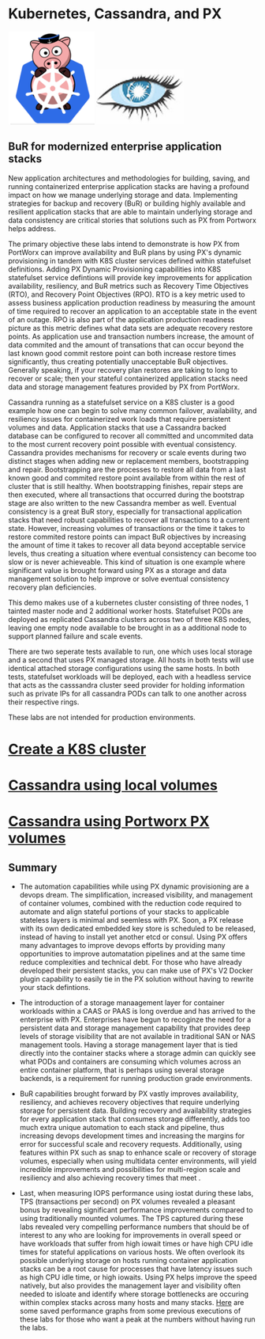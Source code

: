 # Kubernetes, Cassandra, and PX  

![](images/px_k8s.png)    ![](images/cassandra.png)    

## BuR for modernized enterprise application stacks

New application architectures and methodologies for building, saving, and running containerized enterprise application stacks are having a profound impact on how we manage underlying storage and data.  Implementing strategies for backup and recovery (BuR) or building highly available and resilient application stacks that are able to maintain underlying storage and data consistency are critical stories that solutions such as PX from Portworx helps address.   

The primary objective these labs intend to demonstrate is how PX from PortWorx can improve availability and BuR plans by using PX's dynamic provisioning in tandem with K8S cluster services defined within statefulset definitions.  Adding PX Dynamic Provisioning capabilities into K8S statefulset service defintions will provide key improvements for application availability, resiliency, and BuR metrics such as Recovery Time Objectives (RTO), and Recovery Point Objectives (RPO).  RTO is a key metric used to assess business application production readiness by measuring the amount of time required to recover an application to an acceptable state in the event of an outage.  RPO is also part of the application production readiness picture as this metric defines what data sets are adequate recovery restore points.  As application use and transaction numbers increase, the amount of data commited and the amount of transations that can occur beyond the last known good commit restore point can both increase restore times significantly, thus creating potentially unacceptable BuR objectives.   Generally speaking, if your recovery plan restores are taking to long to recover or scale; then your stateful containerized application stacks need data and storage management features provided by PX from PortWorx.   

Cassandra running as a statefulset service on a K8S cluster is a good example how one can begin to solve many common failover, availability, and resiliency issues for containerized work loads that require persistent volumes and data.  Application stacks that use a Cassandra backed database can be configured to recover all committed and uncommited data to the most current recovery point possible with eventual consistency.   Cassandra provides mechanisms for recovery or scale events during two distinct stages when adding new or replacement members, bootstrapping and repair.   Bootstrapping are the processes to restore all data from a last known good and commited restore point available from within the rest of cluster that is still healthy.   When bootstrapping finishes, repair steps are then executed, where all transactions that occurred during the bootstrap stage are also written to the new Cassandra member as well.   Eventual consistency is a great BuR story, especially for transactional application stacks that need robust capabilities to recover all transactions to a current state.  However, increasing volumes of transactions or the time it takes to restore commited restore points can impact BuR objectives by increasing the amount of time it takes to recover all data beyond acceptable service levels, thus creating a situation where eventual consistency can become too slow or is never achieveable.   This kind of situation is one example where significant value is brought forward using PX as a storage and data management solution to help improve or solve eventual consistency recovery plan deficiencies.   

This demo makes use of a kubernetes cluster consisting of three nodes, 1 tainted master node and 2 additional worker hosts.   Statefulset  PODs are deployed as replicated Cassandra clusters across two of three K8S nodes, leaving one empty node available to be brought in as a additional node to support planned failure and scale events.  

There are two seperate tests available to run, one which uses local storage and a second that uses PX managed storage.   All hosts in both tests will use identical attached storage configurations using the same hosts.   In both tests, statefulset workloads will be deployed, each with a headless service that acts as the casssandra cluster seed provider for holding information such as private IPs for all cassandra PODs can talk to one another across their respective rings.       

These labs are not intended for production environments.  

# [Create a K8S cluster](K8S_create/K8S_setup.md)


# [Cassandra using local volumes](cassandra-local/README.md)


# [Cassandra using Portworx PX volumes](cassandra-px/README.md)


## Summary

- The automation capabilities while using PX dynamic provisioning are a devops dream.   The simplification, increased visibility, and management of container volumes, combined with the reduction code required to automate and align stateful portions of your stacks to applicable stateless layers is minimal and seemless with PX.   Soon, a PX release with its own dedicated embedded key store is scheduled to be released, instead of having to install yet another etcd or consul.  Using PX offers many advantages to improve devops efforts by providing many opportunities to improve automatation pipelines and at the same time reduce complexities and technical debt.  For those who have already developed their persistent stacks, you can make use of PX's V2 Docker plugin capability to easily tie in the PX solution without having to rewrite your stack defintions.

- The introduction of a storage manaagement layer for container workloads within a CAAS or PAAS is long overdue and has arrived to the enterprise with PX.  Enterprises have begun to recoginze the need for a persistent data and storage management capability that provides deep levels of storage visibility that are not available in traditional SAN or NAS management tools.   Having a storage management layer that is tied directly into the container stacks where a storage admin can quickly see what PODs and containers are consuming which volumes across an entire container platform, that is perhaps using several storage backends, is a requirement for running production grade environments.

- BuR capabilities brought forward by PX vastly improves availability, resiliency, and achieves recovery objectives that require  underlying storage for persistent data.  Building recovery and availability strategies for every application stack that consumes storage differently, adds too much extra unique automation to each stack and pipeline, thus increasing devops development times and increasing the margins for error for successful scale and recovery requests.  Additionally, using features within PX such as snap to enhance scale or recovery of storage volumes, especially when using multidata center environments, will yield incredible improvements and possibilities for multi-region scale and resiliency and also achieving recovery times that meet .

- Last, when measuring IOPS performance using iostat during these labs, TPS (transactions per second) on PX volumes revealed a pleasant bonus by revealing significant performance improvements compared to using traditionally mounted volumes.   The TPS captured during these labs revealed very compelling performance numbers that should be of interest to any who are looking for improvements in overall speed or have workloads that suffer from high iowait times or have high CPU idle times for stateful applications on various hosts.   We often overlook its possible underlying storage on hosts running container application stacks can be a root cause for processes that have latency issues such as high CPU idle time, or high iowaits.   Using PX helps improve the speed natively, but also provides the management layer and visibility often needed to isloate and identify where storage bottlenecks are occuring within complex stacks across many hosts and many stacks.   [Here](images/TPS_details.pdf) are some saved performance graphs from some previous executions of these labs for those who want a peak at the numbers without having run the labs.

